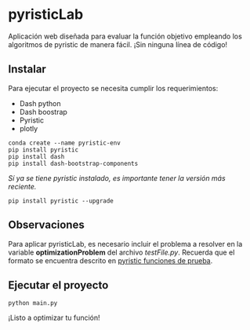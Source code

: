# pyristicLab
Aplicación web diseñada para evaluar la función objetivo empleando los algoritmos de pyristic de manera fácil. 
¡Sin ninguna línea de código!


## Instalar
Para ejecutar el proyecto se necesita cumplir los requerimientos:

- Dash python
- Dash boostrap
- Pyristic 
- plotly

```
conda create --name pyristic-env
pip install pyristic
pip install dash
pip install dash-bootstrap-components
```
*Sí ya se tiene pyristic instalado, es importante tener la versión más reciente.*
```
pip install pyristic --upgrade
``` 

## Observaciones
Para aplicar pyristicLab, es necesario incluir el problema a resolver en la variable **optimizationProblem** del archivo *testFile.py*. Recuerda que el formato se encuentra descrito en [pyristic funciones de prueba](https://jaop1.github.io/pyristic/helpers/).

## Ejecutar el proyecto
```
python main.py
```


¡Listo a optimizar tu función!
